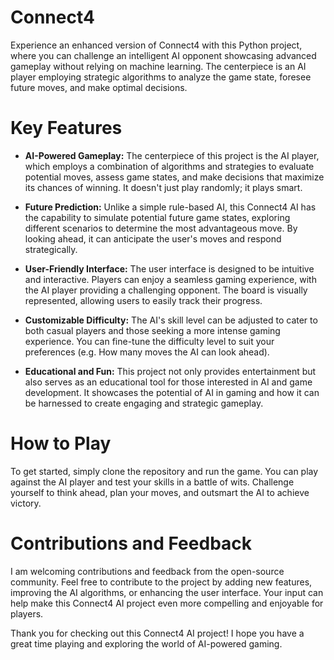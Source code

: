 # Connect4
Experience an enhanced version of Connect4 with this Python project, where you can challenge an intelligent AI opponent showcasing advanced gameplay without relying on machine learning. The centerpiece is an AI player employing strategic algorithms to analyze the game state, foresee future moves, and make optimal decisions.

# Key Features

- **AI-Powered Gameplay:** The centerpiece of this project is the AI player, which employs a combination of algorithms and strategies to evaluate potential moves, assess game states, and make decisions that maximize its chances of winning. It doesn't just play randomly; it plays smart.

- **Future Prediction:** Unlike a simple rule-based AI, this Connect4 AI has the capability to simulate potential future game states, exploring different scenarios to determine the most advantageous move. By looking ahead, it can anticipate the user's moves and respond strategically.

- **User-Friendly Interface:** The user interface is designed to be intuitive and interactive. Players can enjoy a seamless gaming experience, with the AI player providing a challenging opponent. The board is visually represented, allowing users to easily track their progress.

- **Customizable Difficulty:** The AI's skill level can be adjusted to cater to both casual players and those seeking a more intense gaming experience. You can fine-tune the difficulty level to suit your preferences (e.g. How many moves the AI can look ahead).

- **Educational and Fun:** This project not only provides entertainment but also serves as an educational tool for those interested in AI and game development. It showcases the potential of AI in gaming and how it can be harnessed to create engaging and strategic gameplay.


# How to Play
To get started, simply clone the repository and run the game. You can play against the AI player and test your skills in a battle of wits. Challenge yourself to think ahead, plan your moves, and outsmart the AI to achieve victory.

# Contributions and Feedback

I am welcoming contributions and feedback from the open-source community. Feel free to contribute to the project by adding new features, improving the AI algorithms, or enhancing the user interface. Your input can help make this Connect4 AI project even more compelling and enjoyable for players.

Thank you for checking out this Connect4 AI project! I hope you have a great time playing and exploring the world of AI-powered gaming.
